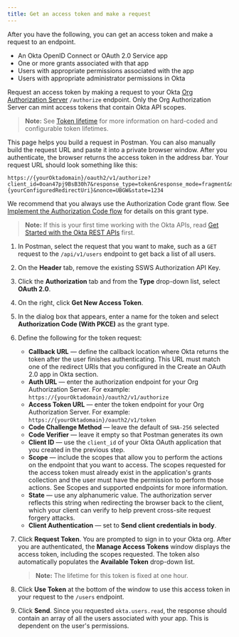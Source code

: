 ```yaml
---
title: Get an access token and make a request
---
```

After you have the following, you can get an access token and make a request to an endpoint.

* An Okta OpenID Connect or OAuth 2.0 Service app
* One or more grants associated with that app
* Users with appropriate permissions associated with the app
* Users with appropriate administrator permissions in Okta

Request an access token by making a request to your Okta [Org Authorization Server](/docs/concepts/auth-servers/) `/authorize` endpoint. Only the Org Authorization Server can mint access tokens that contain Okta API scopes.

> **Note:** See [Token lifetime](/docs/reference/api/oidc/#token-lifetime) for more information on hard-coded and configurable token lifetimes.

This page helps you build a request in Postman. You can also manually build the request URL and paste it into a private browser window. After you authenticate, the browser returns the access token in the address bar. Your request URL should look something like this:

```
https://{yourOktadomain}/oauth2/v1/authorize?client_id=0oan47pj9BsB30h7&response_type=token&response_mode=fragment&scope=okta.users.read&redirect_uri={yourConfiguredRedirectUri}&nonce=UBGW&state=1234
```

We recommend that you always use the Authorization Code grant flow. See [Implement the Authorization Code flow](/docs/guides/implement-auth-code/) for details on this grant type.

> **Note:** If this is your first time working with the Okta APIs, read [Get Started with the Okta REST APIs](https://developer.okta.com/code/rest/) first.

1. In Postman, select the request that you want to make, such as a `GET` request to the `/api/v1/users` endpoint to get back a list of all users.
2. On the **Header** tab, remove the existing SSWS Authorization API Key.
3. Click the **Authorization** tab and from the **Type** drop-down list, select **OAuth 2.0**.
4. On the right, click **Get New Access Token**.
5. In the dialog box that appears, enter a name for the token and select **Authorization Code (With PKCE)** as the grant type.
6. Define the following for the token request:

    * **Callback URL** &mdash; define the callback location where Okta returns the token after the user finishes authenticating. This URL must match one of the redirect URIs that you configured in the <GuideLink link="../create-oauth-app">Create an OAuth 2.0 app in Okta</GuideLink> section.
    * **Auth URL** &mdash; enter the authorization endpoint for your Org Authorization Server. For example: `https://{yourOktadomain}/oauth2/v1/authorize`
    * **Access Token URL** &mdash; enter the token endpoint for your Org Authorization Server. For example: `https://{yourOktadomain}/oauth2/v1/token`
    * **Code Challenge Method** &mdash; leave the default of `SHA-256` selected 
    * **Code Verifier** &mdash; leave it empty so that Postman generates its own
    * **Client ID** &mdash; use the `client_id` of your Okta OAuth application that you created in the <GuideLink link="../create-oauth-app">previous step</GuideLink>.
    * **Scope** &mdash; include the scopes that allow you to perform the actions on the endpoint that you want to access. The scopes requested for the access token must already exist in the application's grants collection and the user must have the permission to perform those actions. See <GuideLink link="../scopes">Scopes and supported endpoints</GuideLink> for more information.
    * **State** &mdash; use any alphanumeric value. The authorization server reflects this string when redirecting the browser back to the client, which your client can verify to help prevent cross-site request forgery attacks.
    * **Client Authentication** &mdash; set to **Send client credentials in body**.

7. Click **Request Token**. You are prompted to sign in to your Okta org. After you are authenticated, the **Manage Access Tokens** window displays the access token, including the scopes requested. The token also automatically populates the **Available Token** drop-down list.
    > **Note:** The lifetime for this token is fixed at one hour.
8. Click **Use Token** at the bottom of the window to use this access token in your request to the `/users` endpoint.
9. Click **Send**. Since you requested `okta.users.read`, the response should contain an array of all the users associated with your app. This is dependent on the user's permissions.

<NextSectionLink/>
